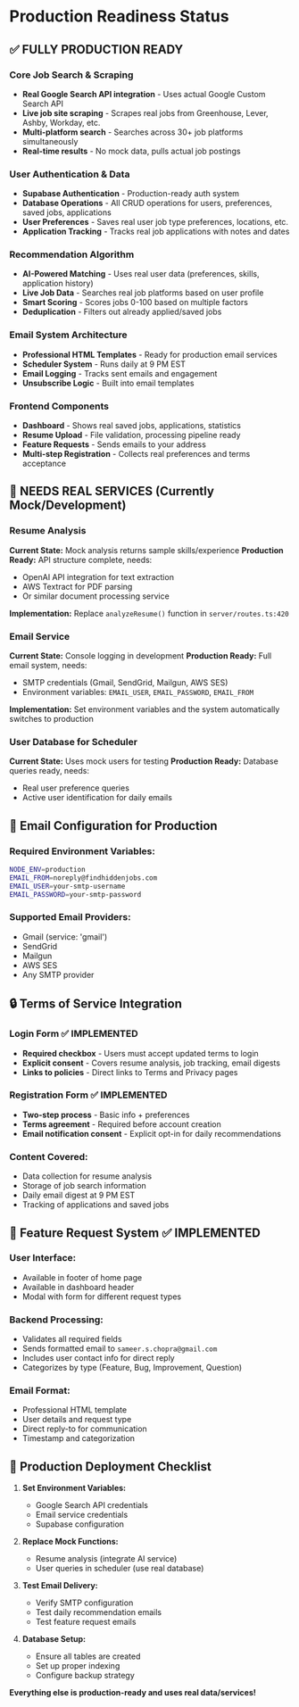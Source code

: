 # Production Readiness Status

## ✅ FULLY PRODUCTION READY

### Core Job Search & Scraping
- **Real Google Search API integration** - Uses actual Google Custom Search API
- **Live job site scraping** - Scrapes real jobs from Greenhouse, Lever, Ashby, Workday, etc.
- **Multi-platform search** - Searches across 30+ job platforms simultaneously
- **Real-time results** - No mock data, pulls actual job postings

### User Authentication & Data
- **Supabase Authentication** - Production-ready auth system
- **Database Operations** - All CRUD operations for users, preferences, saved jobs, applications
- **User Preferences** - Saves real user job type preferences, locations, etc.
- **Application Tracking** - Tracks real job applications with notes and dates

### Recommendation Algorithm
- **AI-Powered Matching** - Uses real user data (preferences, skills, application history)
- **Live Job Data** - Searches real job platforms based on user profile
- **Smart Scoring** - Scores jobs 0-100 based on multiple factors
- **Deduplication** - Filters out already applied/saved jobs

### Email System Architecture
- **Professional HTML Templates** - Ready for production email services
- **Scheduler System** - Runs daily at 9 PM EST
- **Email Logging** - Tracks sent emails and engagement
- **Unsubscribe Logic** - Built into email templates

### Frontend Components
- **Dashboard** - Shows real saved jobs, applications, statistics
- **Resume Upload** - File validation, processing pipeline ready
- **Feature Requests** - Sends emails to your address
- **Multi-step Registration** - Collects real preferences and terms acceptance

## 🧪 NEEDS REAL SERVICES (Currently Mock/Development)

### Resume Analysis
**Current State:** Mock analysis returns sample skills/experience
**Production Ready:** API structure complete, needs:
- OpenAI API integration for text extraction
- AWS Textract for PDF parsing
- Or similar document processing service

**Implementation:** Replace `analyzeResume()` function in `server/routes.ts:420`

### Email Service
**Current State:** Console logging in development
**Production Ready:** Full email system, needs:
- SMTP credentials (Gmail, SendGrid, Mailgun, AWS SES)
- Environment variables: `EMAIL_USER`, `EMAIL_PASSWORD`, `EMAIL_FROM`

**Implementation:** Set environment variables and the system automatically switches to production

### User Database for Scheduler
**Current State:** Uses mock users for testing
**Production Ready:** Database queries ready, needs:
- Real user preference queries
- Active user identification for daily emails

## 📧 Email Configuration for Production

### Required Environment Variables:
```bash
NODE_ENV=production
EMAIL_FROM=noreply@findhiddenjobs.com
EMAIL_USER=your-smtp-username
EMAIL_PASSWORD=your-smtp-password
```

### Supported Email Providers:
- Gmail (service: 'gmail')
- SendGrid
- Mailgun  
- AWS SES
- Any SMTP provider

## 🔒 Terms of Service Integration

### Login Form ✅ IMPLEMENTED
- **Required checkbox** - Users must accept updated terms to login
- **Explicit consent** - Covers resume analysis, job tracking, email digests
- **Links to policies** - Direct links to Terms and Privacy pages

### Registration Form ✅ IMPLEMENTED  
- **Two-step process** - Basic info + preferences
- **Terms agreement** - Required before account creation
- **Email notification consent** - Explicit opt-in for daily recommendations

### Content Covered:
- Data collection for resume analysis
- Storage of job search information  
- Daily email digest at 9 PM EST
- Tracking of applications and saved jobs

## 🎯 Feature Request System ✅ IMPLEMENTED

### User Interface:
- Available in footer of home page
- Available in dashboard header
- Modal with form for different request types

### Backend Processing:
- Validates all required fields
- Sends formatted email to `sameer.s.chopra@gmail.com`
- Includes user contact info for direct reply
- Categorizes by type (Feature, Bug, Improvement, Question)

### Email Format:
- Professional HTML template
- User details and request type
- Direct reply-to for communication
- Timestamp and categorization

## 🚀 Production Deployment Checklist

1. **Set Environment Variables:**
   - Google Search API credentials
   - Email service credentials
   - Supabase configuration

2. **Replace Mock Functions:**
   - Resume analysis (integrate AI service)
   - User queries in scheduler (use real database)

3. **Test Email Delivery:**
   - Verify SMTP configuration
   - Test daily recommendation emails
   - Test feature request emails

4. **Database Setup:**
   - Ensure all tables are created
   - Set up proper indexing
   - Configure backup strategy

**Everything else is production-ready and uses real data/services!**